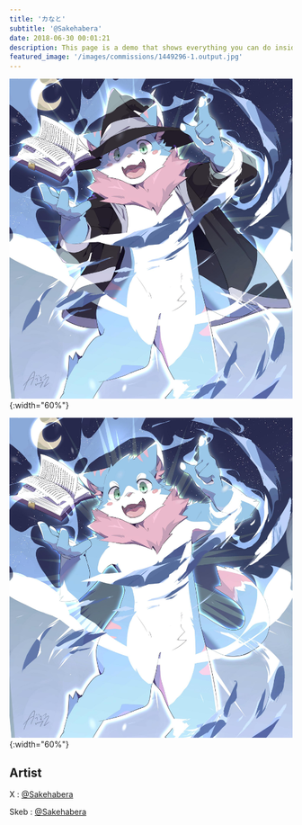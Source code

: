 ```yaml
---
title: 'カなと'
subtitle: '@Sakehabera'
date: 2018-06-30 00:01:21
description: This page is a demo that shows everything you can do inside portfolio and blog posts.
featured_image: '/images/commissions/1449296-1.output.jpg'
---
```


![](/images/commissions/1449296-1.output.jpg){:width="60%"}

![](/images/commissions/1449296-2.output.jpg){:width="60%"}

## Artist

X : [@Sakehabera](https://twitter.com/Sakehabera)

Skeb : [@Sakehabera](https://skeb.jp/@Sakehabera)